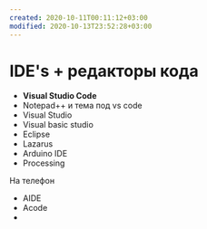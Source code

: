 ```yaml
---
created: 2020-10-11T00:11:12+03:00
modified: 2020-10-13T23:52:28+03:00
---
```


# IDE's + редакторы кода
- **Visual Studio Code**
- Notepad++ и тема под vs code
- Visual Studio
- Visual basic studio
- Eclipse
- Lazarus
- Arduino IDE
- Processing

На телефон
- AIDE
- Acode
-
